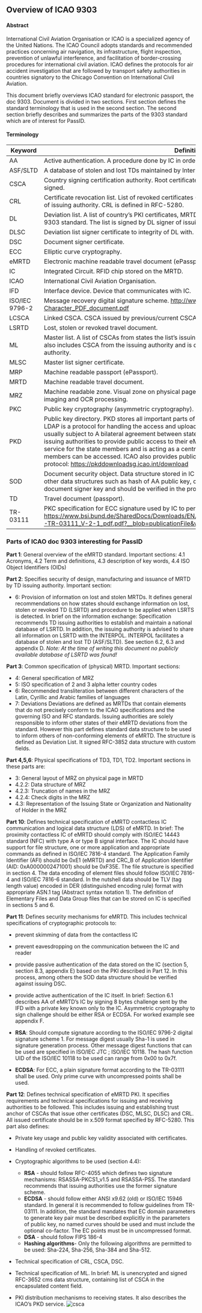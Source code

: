 
## Overview of  ICAO 9303
#### Abstract 
International Civil Aviation Organisation or ICAO is a specialized agency of the United Nations.
The ICAO Council adopts standards and recommended practices concerning air navigation, its infrastructure, flight inspection, prevention of unlawful interference, and facilitation of border-crossing procedures for international civil aviation. ICAO defines the protocols for air accident investigation that are followed by transport safety authorities in countries signatory to the Chicago Convention on International Civil Aviation. 

This document briefly overviews ICAO standard for electronic passport, the doc 9303.
Document is divided in two sections. First section defines the standard terminology that is used in the second section. The second section briefly describes and summarizes the parts of the 9303 standard which are of interest for PassID.


#### Terminology
| Keyword   |Definition   |
| ------------- | ------------- | 
| AA | Active authentication. A procedure done by IC in order to prevent skimming and duplicating MRTD. |
| ASF/SLTD                    |             A database of stolen and lost TDs maintained by Interpol. Note: database is not publically available.|
|CSCA | Country signing certification authority. Root certificate for eMRTD PKI. Usually it is self issued and signed.|
|CRL |Certificate revocation list. List of revoked certificates (CSCA, DSC, MLSC etd..). Signed by valid CSCA of issuing authority. CRL is defined in RFC-5280.
|DL| Deviation list. A list of country’s PKI certificates, MRTD’s LDS & MRZ data that deviates from the ICAO 9303 standard. The list is signed by DL signer of issuing authority.
|DLSC|Deviation list signer certificate to integrity of DL with.|
|DSC|Document signer certificate.|
|ECC|Elliptic curve cryptography.|
|eMRTD | Electronic machine readable travel document (ePassport).|
|IC|Integrated Circuit. RFID chip stored on the MRTD.|
|ICAO|International Civil Aviation Organisation.|
|IFD|Interface device. Device that communicates with IC.
|ISO/IEC 9796-2| Message recovery digital signature scheme. http://www.sarm.am/docs/ISO_IEC_9796-2_2002(E)-Character_PDF_document.pdf|
|LCSCA| Linked CSCA. CSCA issued by previous/current CSCA.|
|LSRTD| Lost, stolen or revoked travel document.|
|ML|Master list. A list of CSCAs from states the list’s issuing authority has bilateral agreement with. List also includes CSCA from the issuing authority and is digitally signed by the ML signer of the issuing authority.|
|MLSC|Master list signer certificate.|
|MRP|Machine readable passport (ePassport).|
|MRTD| Machine readable travel document.|
|MRZ|Machine readable zone. Visual zone on physical page in passport which can be read by machine via imaging and OCR processing.|
|PKC|Public key cryptography (asymmetric cryptography).|
|PKD|Public key directory. PKD stores all important parts of eMRTD PKI including CSCAs, DSCs etc. The LDAP  is a protocol for handling the access and upload of files to PKD. Direct access to state’s PKD is usually subject to  A bilateral agreement between states, but the ICAO 9303 standard encourages issuing authorities to provide public access to their eMRTD PKI. ICAO also maintains private PKD service for the state members and is acting as a central body for eMRTD PKI where PKI of other members can be accessed. ICAO also provides public access to some parts of its PKD via http protocol: https://pkddownloadsg.icao.int/download|
|SOD| Document security object. Data structure stored in IC of eMRTD which contains digest hashes of other data structures such as hash of AA public key, document no. and validity  etc. SOD is signed with document signer key and should be verified in the process of passive authentication against DSC.|
|TD|  Travel document (passport).|
|TR-03111| PKC specification for ECC signature used by IC to perform AA. https://www.bsi.bund.de/SharedDocs/Downloads/EN/BSI/Publications/TechGuidelines/TR03111/BSI-TR-03111_V-2-1_pdf.pdf?__blob=publicationFile&v=2|

### Parts of ICAO doc 9303 interesting for PassID

**Part 1**: General overview of the eMRTD standard. 
Important sections: 4.1 Acronyms, 4.2 Term and definitions, 4.3 description of key words, 4.4 ISO Object Identifiers (OIDs)

**Part 2**: Specifies security of design, manufacturing and issuance of MRTD by TD issuing authority.
Important section: 
 * 6: Provision of information on lost and stolen MRTDs. It defines general recommendations on how states should exchange information on lost, stolen or revoked TD (LSRTD) and procedure to be applied when LSRTS is detected.
In brief on the information exchange:  Specification recommends TD issuing authorities to establish and maintain a national database of LSRTD. In addition, the issuing authority is advised to share all information on LSRTD with the INTERPOL. INTERPOL facilitates a database of stolen and lost TD (ASF/SLTD). See section 6.2, 6.3 and appendix D. 
*Note: At the time of writing this document no publicly available database of LSRTD was found!*

**Part 3**: Common specification of (physical) MRTD.
Important sections: 
 * 4: General specification of MRZ
 * 5: ISO specification of 2 and 3 alpha letter country codes
 * 6: Recommended transliteration between different characters of the Latin, Cyrillic and Arabic families of languages
 * 7: Deviations
Deviations are defined as MRTDs that contain elements that do not precisely conform to the ICAO specifications and the governing ISO and RFC standards. Issuing authorities are solely responsible to inform other states of their eMRTD deviations from the standard. However this part defines standard data structure to be used to inform others of non-conforming elements of eMRTD. The structure is defined as Deviation List. It signed RFC-3852 data structure with custom fields.  

**Part 4,5,6**: Physical specifications of TD3, TD1, TD2.
Important sections in these parts are: 
 * 3: General layout of MRZ on physical page in MRTD
 * 4.2.2: Data structure of MRZ
 * 4.2.3: Truncation of names in the MRZ
 * 4.2.4: Check digits in the MRZ
 * 4.3: Representation of the Issuing State or Organization and Nationality of Holder in the MRZ

**Part 10**: Defines technical specification of eMRTD contactless IC communication and logical data structure (LDS) of  eMRTD.
In brief: The proximity contactless IC of eMRTD should comply with ISO/IEC 14443 standard (NFC) with type A or type B signal interface. The IC should have support for file structure, one or more application and appropriate commands as defined in ISO/IEC 7816-4 standard. The Application Family Identifier (AFI) should be 0xE1 (eMRTD) and CRC_B of Application Identifier (AID: 0xA0000002471001) should be 0xF35E. The file structure is specified in section 4. The data encoding of element files should follow ISO/IEC 7816-4 and ISO/IEC 7816-6 standard. In the nutshell data should be TLV (tag length value) encoded in DER (distinguished encoding rule) format with appropriate ASN.1 tag (Abstract syntax notation 1).
The definition of Elementary Files and Data Group files that can be stored on IC is specified in sections 5 and 6.

**Part 11**: Defines security mechanisms for eMRTD.
This includes technical specifications of cryptographic protocols to:
 * prevent skimming of data from the contactless IC
 * prevent eavesdropping on the communication between the IC and reader
 * provide passive authentication of the data stored on the IC (section 5, section 8.3, appendix E) based on the PKI described in Part 12. In this process, among others the SOD data structure should be verified against issuing DSC.
 * provide active authentication of the IC itself. 
In brief: Section 6.1 describes AA of eMRTD’s IC by signing 8 bytes challenge sent by the IFD with a private key known only to the IC. 
Asymmetric cryptography to sign challenge should be either RSA or ECDSA.
For worked example see appendix F.

 * **RSA**: Should compute signature according to the ISO/IEC 9796-2 digital signature scheme 1.
For message digest usually Sha-1 is used in signature generation process.
Other message digest functions that can be used are specified in
ISO/IEC JTC ; ISO/IEC 10118. The hash function UID of the ISO/IEC 10118
to be used can range from 0x00 to 0x7f.

 * **ECDSA**: For ECC, a plain signature format according to the TR-03111 shall be used.
Only prime curve with uncompressed points shall be used.

**Part 12**: Defines technical specification of eMRTD PKI.
It specifies requirements and technical specifications for issuing and receiving authorities to be followed. This includes issuing and establishing trust anchor of CSCAs that issue other certificates (DSC, MLSC, DLSC) and CRL. All issued certificate should be in x.509 format specified by RFC-5280. 
This part also defines:
 * Private key usage and public key validity associated with certificates.
 * Handling of revoked certificates.
 * Cryptographic algorithms to be used (section 4.4): 

   * **RSA** - should follow RFC-4055 which defines two signature mechanisms: 
RSASSA-PKCS1_v1.5 and RSASSA-PSS. The standard recommends that issuing authorities 
                       use the former signature scheme.
   * **ECDSA** - should follow either ANSI x9.62 (old) or ISO/IEC 15946 standard. In general it is recommended to follow guidelines from TR-03111. In addition, the standard mandates that EC domain parameters to generate key pair must be described explicitly in the parameters of public key, no named curves should be used and must include the optional co-factor. The EC points must be in uncompressed format.
   * **DSA** - should follow FIPS 186-4
   * **Hashing algorithms**- Only the following algorithms are permitted to be used: Sha-224, Sha-256, Sha-384 and Sha-512.

* Technical specification of CRL, CSCA, DSC.
* Technical specification of ML. In brief: ML is unencrypted and signed RFC-3652 cms data structure, containing list of CSCA in the encapsulated content field. 
* PKI distribution mechanisms to receiving states. It also describes the ICAO’s PKD service.
![csca](https://github.com/ZeroPass/PassID-documntation-and-tools/blob/master/images/CSCA.png?raw=true)

